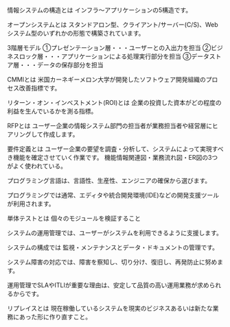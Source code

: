 情報システムの構造とは
インフラ〜アプリケーションの5構造です。

オープンシステムとは
スタンドアロン型、クライアント/サーバー(C/S)、Webシステム型のいずれかの形態で構築されています。

3階層モデル
①プレゼンテーション層・・・ユーザーとの入出力を担当
②ビジネスロック層・・・アプリケーションによる処理実行部分を担当
③データストア層・・・データの保存部分を担当

CMMIとは
米国カーネギーメロン大学が開発したソフトウェア開発組織のプロセス改善指標です。

リターン・オン・インベストメント(ROI)とは
企業の投資した資本がどの程度の利益を生んでいるかを測る指標。

RFPとは
ユーザー企業の情報システム部門の担当者が業務担当者や経営層にヒアリングして作成します。

要件定義とは
ユーザー企業の要望を調査・分析して、システムによって実現すべき機能を確定させていく作業です。
機能情報関連図・業務流れ図・ER図の3つがよく使われている。

プログラミング言語は、言語性、生産性、エンジニアの確保から選びます。

プログラミングでは通常、エディタや統合開発環境(IDE)などの開発支援ツールが利用されます。

単体テストとは
個々のモジュールを検証すること

システムの運用管理では、ユーザーがシステムを利用できるように支援します。

システムの構成では
監視・メンテナンスとデータ・ドキュメントの管理です。

システム障害の対応では、障害を察知し、切り分け、復旧し、再発防止に努めます。

運用管理でSLAやITLIが重要な理由は、安定して品質の高い運用業務が求められるからです。

リプレイスとは
現在稼働しているシステムを現実のビジネスあるいは新たな業務にあった形に作り直すこと。

